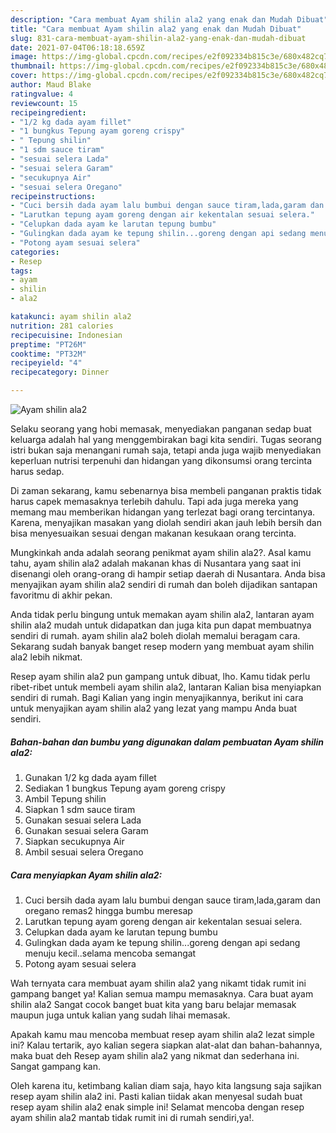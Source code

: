 ```yaml
---
description: "Cara membuat Ayam shilin ala2 yang enak dan Mudah Dibuat"
title: "Cara membuat Ayam shilin ala2 yang enak dan Mudah Dibuat"
slug: 831-cara-membuat-ayam-shilin-ala2-yang-enak-dan-mudah-dibuat
date: 2021-07-04T06:18:18.659Z
image: https://img-global.cpcdn.com/recipes/e2f092334b815c3e/680x482cq70/ayam-shilin-ala2-foto-resep-utama.jpg
thumbnail: https://img-global.cpcdn.com/recipes/e2f092334b815c3e/680x482cq70/ayam-shilin-ala2-foto-resep-utama.jpg
cover: https://img-global.cpcdn.com/recipes/e2f092334b815c3e/680x482cq70/ayam-shilin-ala2-foto-resep-utama.jpg
author: Maud Blake
ratingvalue: 4
reviewcount: 15
recipeingredient:
- "1/2 kg dada ayam fillet"
- "1 bungkus Tepung ayam goreng crispy"
- " Tepung shilin"
- "1 sdm sauce tiram"
- "sesuai selera Lada"
- "sesuai selera Garam"
- "secukupnya Air"
- "sesuai selera Oregano"
recipeinstructions:
- "Cuci bersih dada ayam lalu bumbui dengan sauce tiram,lada,garam dan oregano remas2 hingga bumbu meresap"
- "Larutkan tepung ayam goreng dengan air kekentalan sesuai selera."
- "Celupkan dada ayam ke larutan tepung bumbu"
- "Gulingkan dada ayam ke tepung shilin...goreng dengan api sedang menuju kecil..selama mencoba semangat"
- "Potong ayam sesuai selera"
categories:
- Resep
tags:
- ayam
- shilin
- ala2

katakunci: ayam shilin ala2 
nutrition: 281 calories
recipecuisine: Indonesian
preptime: "PT26M"
cooktime: "PT32M"
recipeyield: "4"
recipecategory: Dinner

---
```



![Ayam shilin ala2](https://img-global.cpcdn.com/recipes/e2f092334b815c3e/680x482cq70/ayam-shilin-ala2-foto-resep-utama.jpg)

Selaku seorang yang hobi memasak, menyediakan panganan sedap buat keluarga adalah hal yang menggembirakan bagi kita sendiri. Tugas seorang istri bukan saja menangani rumah saja, tetapi anda juga wajib menyediakan keperluan nutrisi terpenuhi dan hidangan yang dikonsumsi orang tercinta harus sedap.

Di zaman  sekarang, kamu sebenarnya bisa membeli panganan praktis tidak harus capek memasaknya terlebih dahulu. Tapi ada juga mereka yang memang mau memberikan hidangan yang terlezat bagi orang tercintanya. Karena, menyajikan masakan yang diolah sendiri akan jauh lebih bersih dan bisa menyesuaikan sesuai dengan makanan kesukaan orang tercinta. 



Mungkinkah anda adalah seorang penikmat ayam shilin ala2?. Asal kamu tahu, ayam shilin ala2 adalah makanan khas di Nusantara yang saat ini disenangi oleh orang-orang di hampir setiap daerah di Nusantara. Anda bisa menyajikan ayam shilin ala2 sendiri di rumah dan boleh dijadikan santapan favoritmu di akhir pekan.

Anda tidak perlu bingung untuk memakan ayam shilin ala2, lantaran ayam shilin ala2 mudah untuk didapatkan dan juga kita pun dapat membuatnya sendiri di rumah. ayam shilin ala2 boleh diolah memalui beragam cara. Sekarang sudah banyak banget resep modern yang membuat ayam shilin ala2 lebih nikmat.

Resep ayam shilin ala2 pun gampang untuk dibuat, lho. Kamu tidak perlu ribet-ribet untuk membeli ayam shilin ala2, lantaran Kalian bisa menyiapkan sendiri di rumah. Bagi Kalian yang ingin menyajikannya, berikut ini cara untuk menyajikan ayam shilin ala2 yang lezat yang mampu Anda buat sendiri.

<!--inarticleads1-->

##### Bahan-bahan dan bumbu yang digunakan dalam pembuatan Ayam shilin ala2:

1. Gunakan 1/2 kg dada ayam fillet
1. Sediakan 1 bungkus Tepung ayam goreng crispy
1. Ambil  Tepung shilin
1. Siapkan 1 sdm sauce tiram
1. Gunakan sesuai selera Lada
1. Gunakan sesuai selera Garam
1. Siapkan secukupnya Air
1. Ambil sesuai selera Oregano




<!--inarticleads2-->

##### Cara menyiapkan Ayam shilin ala2:

1. Cuci bersih dada ayam lalu bumbui dengan sauce tiram,lada,garam dan oregano remas2 hingga bumbu meresap
1. Larutkan tepung ayam goreng dengan air kekentalan sesuai selera.
1. Celupkan dada ayam ke larutan tepung bumbu
1. Gulingkan dada ayam ke tepung shilin...goreng dengan api sedang menuju kecil..selama mencoba semangat
1. Potong ayam sesuai selera




Wah ternyata cara membuat ayam shilin ala2 yang nikamt tidak rumit ini gampang banget ya! Kalian semua mampu memasaknya. Cara buat ayam shilin ala2 Sangat cocok banget buat kita yang baru belajar memasak maupun juga untuk kalian yang sudah lihai memasak.

Apakah kamu mau mencoba membuat resep ayam shilin ala2 lezat simple ini? Kalau tertarik, ayo kalian segera siapkan alat-alat dan bahan-bahannya, maka buat deh Resep ayam shilin ala2 yang nikmat dan sederhana ini. Sangat gampang kan. 

Oleh karena itu, ketimbang kalian diam saja, hayo kita langsung saja sajikan resep ayam shilin ala2 ini. Pasti kalian tiidak akan menyesal sudah buat resep ayam shilin ala2 enak simple ini! Selamat mencoba dengan resep ayam shilin ala2 mantab tidak rumit ini di rumah sendiri,ya!.

